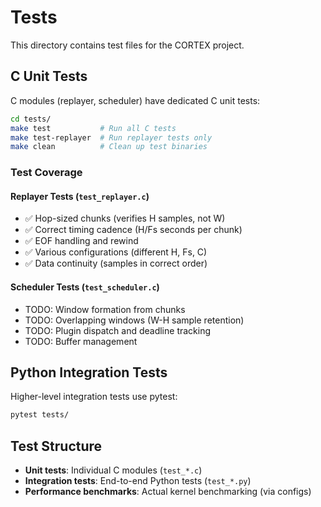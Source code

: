 # Tests

This directory contains test files for the CORTEX project.

## C Unit Tests

C modules (replayer, scheduler) have dedicated C unit tests:

```bash
cd tests/
make test           # Run all C tests
make test-replayer  # Run replayer tests only
make clean          # Clean up test binaries
```

### Test Coverage

#### Replayer Tests (`test_replayer.c`)
- ✅ Hop-sized chunks (verifies H samples, not W)
- ✅ Correct timing cadence (H/Fs seconds per chunk)
- ✅ EOF handling and rewind
- ✅ Various configurations (different H, Fs, C)
- ✅ Data continuity (samples in correct order)

#### Scheduler Tests (`test_scheduler.c`)
- TODO: Window formation from chunks
- TODO: Overlapping windows (W-H sample retention)
- TODO: Plugin dispatch and deadline tracking
- TODO: Buffer management

## Python Integration Tests

Higher-level integration tests use pytest:

```bash
pytest tests/
```

## Test Structure

- **Unit tests**: Individual C modules (`test_*.c`)
- **Integration tests**: End-to-end Python tests (`test_*.py`)
- **Performance benchmarks**: Actual kernel benchmarking (via configs)